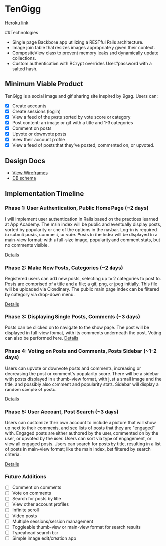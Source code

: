 # TenGigg

[Heroku link][heroku]

[heroku]: http://tengigg.herokuapp.com/

##Technologies
- Single page Backbone app utilizing a RESTful Rails architecture.
- Image join table that resizes images appropriately given their context.
- CompositeView class to prevent memory leaks and dynamically update collections.
- Custom authentication with BCrypt overrides User#password with a salted hash.

## Minimum Viable Product
TenGigg is a social image and gif sharing site inspired by 9gag. Users can:

<!-- This is a Markdown checklist. Use it to keep track of your progress! -->

- [x] Create accounts
- [x] Create sessions (log in)
- [x] View a feed of the posts sorted by vote score or category
- [x] Post content: an image or gif with a title and 1-3 categories
- [x] Comment on posts
- [x] Upvote or downvote posts
- [x] View their account profile
- [x] View a feed of posts that they've posted, commented on, or upvoted.

## Design Docs
* [View Wireframes][views]
* [DB schema][schema]

[views]: ./docs/views.md
[schema]: ./docs/schema.md

## Implementation Timeline

### Phase 1: User Authentication, Public Home Page (~2 days)
I will implement user authentication in Rails based on the practices learned at
App Academy. The main index will be public and eventually display posts, sorted by
popularity or one of the options in the navbar. Log-in is required to submit posts,
comment, or vote. Posts in the index will be displayed in a main-view format; with
a full-size image, popularity and comment stats, but no comments visible.

[Details][phase-one]

### Phase 2: Make New Posts, Categories (~2 days)
Registered users can add new posts, selecting up to 2 categories to post to.
Posts are comprised of a title and a file; a gif, png, or jpeg initially. This file
will be uploaded via Cloudinary. The public main page index can be filtered by category
via drop-down menu.

[Details][phase-two]

### Phase 3: Displaying Single Posts, Comments (~3 days)
Posts can be clicked on to navigate to the show page. The post will be displayed in
full-view format, with its comments underneath the post. Voting can also be performed
here.
[Details][phase-three]

### Phase 4: Voting on Posts and Comments, Posts Sidebar (~1-2 days)
Users can upvote or downvote posts and comments, increasing or decreasing the post or
comment's popularity score. There will be a sidebar with posts displayed in a
thumb-view format, with just a small image and the title, and possibly also comment
and popularity stats. Sidebar will display a random sample of posts.


[Details][phase-four]

### Phase 5: User Account, Post Search (~3 days)
Users can customize their own account to include a picture that will show up next to
their comments, and see lists of posts that they are "engaged" with. Engaged posts are
either authored by the user, commented on by the user, or upvoted by the user. Users
can sort via type of engagement, or view all engaged posts. Users can search for posts
by title, resulting in a list of posts in main-view format; like the main index, but
filtered by search criteria.

[Details][phase-five]

### Future Additions
- [ ] Comment on comments
- [ ] Vote on comments
- [ ] Search for posts by title
- [ ] View other account profiles
- [ ] Infinite scroll
- [ ] Video posts
- [ ] Multiple sessions/session management
- [ ] Toggleable thumb-view or main-view format for search results
- [ ] Typeahead search bar
- [ ] Simple image edit/creation app

[phase-one]: ./docs/phases/phase1.md
[phase-two]: ./docs/phases/phase2.md
[phase-three]: ./docs/phases/phase3.md
[phase-four]: ./docs/phases/phase4.md
[phase-five]: ./docs/phases/phase5.md
